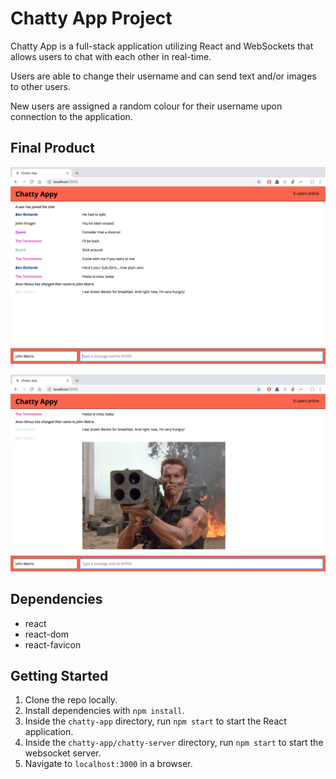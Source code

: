# Chatty App Project

Chatty App is a full-stack application utilizing React and WebSockets that allows users to chat with each other in real-time.

Users are able to change their username and can send text and/or images to other users.

New users are assigned a random colour for their username upon connection to the application.

## Final Product

![chat screen](https://github.com/andydlindsay/chatty-app/blob/master/docs/chat-screen.png)

![chat image](https://github.com/andydlindsay/chatty-app/blob/master/docs/chat-image.png)

## Dependencies

* react
* react-dom
* react-favicon

## Getting Started

1. Clone the repo locally.
2. Install dependencies with `npm install`.
3. Inside the `chatty-app` directory, run `npm start` to start the React application.
4. Inside the `chatty-app/chatty-server` directory, run `npm start` to start the websocket server.
5. Navigate to `localhost:3000` in a browser.
